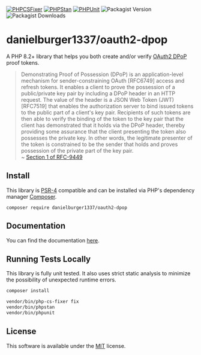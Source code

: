 [![PHPCSFixer](https://github.com/danielburger1337/oauth2-dpop-php/actions/workflows/phpcsfixer.yml/badge.svg)](https://github.com/danielburger1337/oauth2-dpop-php/actions/workflows/phpcsfixer.yml)
[![PHPStan](https://github.com/danielburger1337/oauth2-dpop-php/actions/workflows/phpstan.yml/badge.svg)](https://github.com/danielburger1337/oauth2-dpop-php/actions/workflows/phpstan.yml)
[![PHPUnit](https://github.com/danielburger1337/oauth2-dpop-php/actions/workflows/phpunit.yml/badge.svg)](https://github.com/danielburger1337/oauth2-dpop-php/actions/workflows/phpunit.yml)
![Packagist Version](https://img.shields.io/packagist/v/danielburger1337/oauth2-dpop?link=https%3A%2F%2Fpackagist.org%2Fpackages%2Fdanielburger1337%2Foauth2-dpop)
![Packagist Downloads](https://img.shields.io/packagist/dt/danielburger1337/oauth2-dpop?link=https%3A%2F%2Fpackagist.org%2Fpackages%2Fdanielburger1337%2Foauth2-dpop)

# danielburger1337/oauth2-dpop

A PHP 8.2+ library that helps you both create and/or verify [OAuth2 DPoP](https://datatracker.ietf.org/doc/html/rfc9449) proof tokens.

> Demonstrating Proof of Possession (DPoP) is an application-level mechanism for sender-constraining OAuth [RFC6749] access and refresh tokens. It enables a client to prove the possession of a public/private key pair by including a DPoP header in an HTTP request. The value of the header is a JSON Web Token (JWT) [RFC7519] that enables the authorization server to bind issued tokens to the public part of a client's key pair. Recipients of such tokens are then able to verify the binding of the token to the key pair that the client has demonstrated that it holds via the DPoP header, thereby providing some assurance that the client presenting the token also possesses the private key. In other words, the legitimate presenter of the token is constrained to be the sender that holds and proves possession of the private part of the key pair.<br>
> ~ [Section 1 of RFC-9449](https://datatracker.ietf.org/doc/html/rfc9449#section-1)

## Install

This library is [PSR-4](https://www.php-fig.org/psr/psr-4/) compatible and can be installed via PHP's dependency manager [Composer](https://getcomposer.org).

```shell
composer require danielburger1337/oauth2-dpop
```

## Documentation

You can find the documentation [here](docs/README.md).

## Running Tests Locally

This library is fully unit tested. It also uses strict static analysis to minimize the possibility of unexpected runtime errors.

```sh
composer install

vendor/bin/php-cs-fixer fix
vendor/bin/phpstan
vendor/bin/phpunit
```

## License

This software is available under the [MIT](LICENSE) license.
